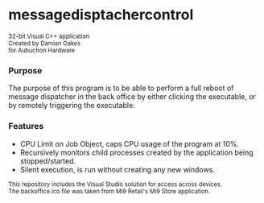 # messagedisptachercontrol
<sup>32-bit Visual C++ application</sup> <br/>
<sup>Created by Damian Oakes</sup> <br/>
<sup>for Aubuchon Hardware</sup> <br/>

### Purpose
The purpose of this program is to be able to perform a full reboot of message dispatcher in the back office
by either clicking the executable, or by remotely triggering the executable.

### Features
- CPU Limit on Job Object, caps CPU usage of the program at 10%.
- Recursively monitors child processes created by the application being stopped/started.
- Silent execution, is run without creating any new windows.

<sub>This repository includes the Visual Studio solution for access across devices.</sub> <br />
<sub>The backoffice.ico file was taken from Mi9 Retail's Mi9 Store application.</sub>
